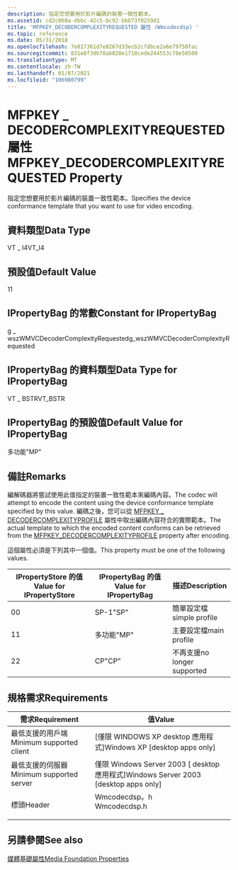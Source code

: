 ```yaml
---
description: 指定您想要用於影片編碼的裝置一致性範本。
ms.assetid: cd2c068a-dbbc-42c5-bc92-bbb73f0259d1
title: 'MFPKEY_DECODERCOMPLEXITYREQUESTED 屬性 (Wmcodecdsp) '
ms.topic: reference
ms.date: 05/31/2018
ms.openlocfilehash: 7e017361d7e8267d33ecb2cfdbce2a6e79758fac
ms.sourcegitcommit: 831e8f3db78ab820e1710cede244553c70e50500
ms.translationtype: MT
ms.contentlocale: zh-TW
ms.lasthandoff: 01/07/2021
ms.locfileid: "106980799"
---
```

# <a name="mfpkey_decodercomplexityrequested-property"></a><span data-ttu-id="016c7-103">MFPKEY \_ DECODERCOMPLEXITYREQUESTED 屬性</span><span class="sxs-lookup"><span data-stu-id="016c7-103">MFPKEY\_DECODERCOMPLEXITYREQUESTED Property</span></span>

<span data-ttu-id="016c7-104">指定您想要用於影片編碼的裝置一致性範本。</span><span class="sxs-lookup"><span data-stu-id="016c7-104">Specifies the device conformance template that you want to use for video encoding.</span></span>

## <a name="data-type"></a><span data-ttu-id="016c7-105">資料類型</span><span class="sxs-lookup"><span data-stu-id="016c7-105">Data Type</span></span>

<span data-ttu-id="016c7-106">VT \_ I4</span><span class="sxs-lookup"><span data-stu-id="016c7-106">VT\_I4</span></span>

## <a name="default-value"></a><span data-ttu-id="016c7-107">預設值</span><span class="sxs-lookup"><span data-stu-id="016c7-107">Default Value</span></span>

<span data-ttu-id="016c7-108">1</span><span class="sxs-lookup"><span data-stu-id="016c7-108">1</span></span>

## <a name="constant-for-ipropertybag"></a><span data-ttu-id="016c7-109">IPropertyBag 的常數</span><span class="sxs-lookup"><span data-stu-id="016c7-109">Constant for IPropertyBag</span></span>

<span data-ttu-id="016c7-110">g \_ wszWMVCDecoderComplexityRequested</span><span class="sxs-lookup"><span data-stu-id="016c7-110">g\_wszWMVCDecoderComplexityRequested</span></span>

## <a name="data-type-for-ipropertybag"></a><span data-ttu-id="016c7-111">IPropertyBag 的資料類型</span><span class="sxs-lookup"><span data-stu-id="016c7-111">Data Type for IPropertyBag</span></span>

<span data-ttu-id="016c7-112">VT \_ BSTR</span><span class="sxs-lookup"><span data-stu-id="016c7-112">VT\_BSTR</span></span>

## <a name="default-value-for-ipropertybag"></a><span data-ttu-id="016c7-113">IPropertyBag 的預設值</span><span class="sxs-lookup"><span data-stu-id="016c7-113">Default Value for IPropertyBag</span></span>

<span data-ttu-id="016c7-114">多功能</span><span class="sxs-lookup"><span data-stu-id="016c7-114">"MP"</span></span>

## <a name="remarks"></a><span data-ttu-id="016c7-115">備註</span><span class="sxs-lookup"><span data-stu-id="016c7-115">Remarks</span></span>

<span data-ttu-id="016c7-116">編解碼器將嘗試使用此值指定的裝置一致性範本來編碼內容。</span><span class="sxs-lookup"><span data-stu-id="016c7-116">The codec will attempt to encode the content using the device conformance template specified by this value.</span></span> <span data-ttu-id="016c7-117">編碼之後，您可以從 [MFPKEY \_ DECODERCOMPLEXITYPROFILE](mfpkey-decodercomplexityprofileproperty.md) 屬性中取出編碼內容符合的實際範本。</span><span class="sxs-lookup"><span data-stu-id="016c7-117">The actual template to which the encoded content conforms can be retrieved from the [MFPKEY\_DECODERCOMPLEXITYPROFILE](mfpkey-decodercomplexityprofileproperty.md) property after encoding.</span></span>

<span data-ttu-id="016c7-118">這個屬性必須是下列其中一個值。</span><span class="sxs-lookup"><span data-stu-id="016c7-118">This property must be one of the following values.</span></span>



| <span data-ttu-id="016c7-119">IPropertyStore 的值</span><span class="sxs-lookup"><span data-stu-id="016c7-119">Value for IPropertyStore</span></span> | <span data-ttu-id="016c7-120">IPropertyBag 的值</span><span class="sxs-lookup"><span data-stu-id="016c7-120">Value for IPropertyBag</span></span> | <span data-ttu-id="016c7-121">描述</span><span class="sxs-lookup"><span data-stu-id="016c7-121">Description</span></span>         |
|--------------------------|------------------------|---------------------|
| <span data-ttu-id="016c7-122">0</span><span class="sxs-lookup"><span data-stu-id="016c7-122">0</span></span>                        | <span data-ttu-id="016c7-123">SP-1</span><span class="sxs-lookup"><span data-stu-id="016c7-123">"SP"</span></span>                   | <span data-ttu-id="016c7-124">簡單設定檔</span><span class="sxs-lookup"><span data-stu-id="016c7-124">simple profile</span></span>      |
| <span data-ttu-id="016c7-125">1</span><span class="sxs-lookup"><span data-stu-id="016c7-125">1</span></span>                        | <span data-ttu-id="016c7-126">多功能</span><span class="sxs-lookup"><span data-stu-id="016c7-126">"MP"</span></span>                   | <span data-ttu-id="016c7-127">主要設定檔</span><span class="sxs-lookup"><span data-stu-id="016c7-127">main profile</span></span>        |
| <span data-ttu-id="016c7-128">2</span><span class="sxs-lookup"><span data-stu-id="016c7-128">2</span></span>                        | <span data-ttu-id="016c7-129">CP</span><span class="sxs-lookup"><span data-stu-id="016c7-129">"CP"</span></span>                   | <span data-ttu-id="016c7-130">不再支援</span><span class="sxs-lookup"><span data-stu-id="016c7-130">no longer supported</span></span> |



 

## <a name="requirements"></a><span data-ttu-id="016c7-131">規格需求</span><span class="sxs-lookup"><span data-stu-id="016c7-131">Requirements</span></span>



| <span data-ttu-id="016c7-132">需求</span><span class="sxs-lookup"><span data-stu-id="016c7-132">Requirement</span></span> | <span data-ttu-id="016c7-133">值</span><span class="sxs-lookup"><span data-stu-id="016c7-133">Value</span></span> |
|-------------------------------------|-----------------------------------------------------------------------------------------|
| <span data-ttu-id="016c7-134">最低支援的用戶端</span><span class="sxs-lookup"><span data-stu-id="016c7-134">Minimum supported client</span></span><br/> | <span data-ttu-id="016c7-135">\[僅限 WINDOWS XP desktop 應用程式\]</span><span class="sxs-lookup"><span data-stu-id="016c7-135">Windows XP \[desktop apps only\]</span></span><br/>                                             |
| <span data-ttu-id="016c7-136">最低支援的伺服器</span><span class="sxs-lookup"><span data-stu-id="016c7-136">Minimum supported server</span></span><br/> | <span data-ttu-id="016c7-137">僅限 Windows Server 2003 \[ desktop 應用程式\]</span><span class="sxs-lookup"><span data-stu-id="016c7-137">Windows Server 2003 \[desktop apps only\]</span></span><br/>                                    |
| <span data-ttu-id="016c7-138">標頭</span><span class="sxs-lookup"><span data-stu-id="016c7-138">Header</span></span><br/>                   | <dl> <span data-ttu-id="016c7-139"><dt>Wmcodecdsp。h</dt></span><span class="sxs-lookup"><span data-stu-id="016c7-139"><dt>Wmcodecdsp.h</dt></span></span> </dl> |



## <a name="see-also"></a><span data-ttu-id="016c7-140">另請參閱</span><span class="sxs-lookup"><span data-stu-id="016c7-140">See also</span></span>

<dl> <dt>

[<span data-ttu-id="016c7-141">媒體基礎屬性</span><span class="sxs-lookup"><span data-stu-id="016c7-141">Media Foundation Properties</span></span>](media-foundation-properties.md)
</dt> </dl>

 

 




